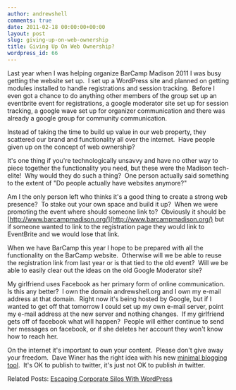 ```yaml
---
author: andrewshell
comments: true
date: 2011-02-18 00:00:00+00:00
layout: post
slug: giving-up-on-web-ownership
title: Giving Up On Web Ownership?
wordpress_id: 66
---
```


Last year when I was helping organize BarCamp Madison 2011 I was busy getting the website set up.  I set up a WordPress site and planned on getting modules installed to handle registrations and session tracking.  Before I even got a chance to do anything other members of the group set up an eventbrite event for registrations, a google moderator site set up for session tracking, a google wave set up for organizer communication and there was already a google group for community communication.

Instead of taking the time to build up value in our web property, they scattered our brand and functionality all over the internet.  Have people given up on the concept of web ownership?

It's one thing if you're technologically unsavvy and have no other way to piece together the functionality you need, but these were the Madison tech-elite!  Why would they do such a thing?  One person actually said something to the extent of "Do people actually have websites anymore?"

Am I the only person left who thinks it's a good thing to create a strong web presence?  To stake out your own space and build it up?  When we were promoting the event where should someone link to?  Obviously it should be [http://www.barcampmadison.org/](http://www.barcampmadison.org/) but if someone wanted to link to the registration page they would link to EventBrite and we would lose that link.

When we have BarCamp this year I hope to be prepared with all the functionality on the BarCamp website.  Otherwise will we be able to reuse the registration link from last year or is that tied to the old event?  Will we be able to easily clear out the ideas on the old Google Moderator site?

My girlfriend uses Facebook as her primary form of online communication.  Is this any better?  I own the domain andrewshell.org and I own my e-mail address at that domain.  Right now it's being hosted by Google, but if I wanted to get off that tomorrow I could set up my own e-mail server, point my e-mail address at the new server and nothing changes.  If my girlfriend gets off of facebook what will happen?  People will either continue to send her messages on facebook, or if she deletes her account they won't know how to reach her.

On the internet it's important to own your content.  Please don't give away your freedom.  Dave Winer has the right idea with his new [minimal blogging tool](http://scripting.com/stories/2011/01/05/upcomingTheMinimalBlogging.html).  It's OK to publish to twitter, it's just not OK to publish _in_ twitter.

Related Posts:
[Escaping Corporate Silos With WordPress](/escaping-corporate-silos-with-wordpress/)
